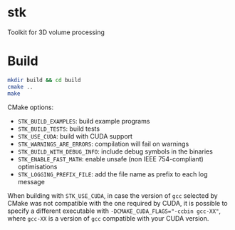 # stk
Toolkit for 3D volume processing

# Build

```bash
mkdir build && cd build
cmake ..
make
```

CMake options:
  + `STK_BUILD_EXAMPLES`: build example programs
  + `STK_BUILD_TESTS`: build tests
  + `STK_USE_CUDA`: build with CUDA support
  + `STK_WARNINGS_ARE_ERRORS`: compilation will fail on warnings
  + `STK_BUILD_WITH_DEBUG_INFO`: include debug symbols in the binaries
  + `STK_ENABLE_FAST_MATH`: enable unsafe (non IEEE 754-compliant) optimisations
  + `STK_LOGGING_PREFIX_FILE`: add the file name as prefix to each log message

When building with `STK_USE_CUDA`, in case the version of `gcc` selected by
CMake was not compatible with the one required by CUDA, it is possible to
specify a different executable with `-DCMAKE_CUDA_FLAGS="-ccbin gcc-XX"`, where
`gcc-XX` is a version of `gcc` compatible with your CUDA version.

